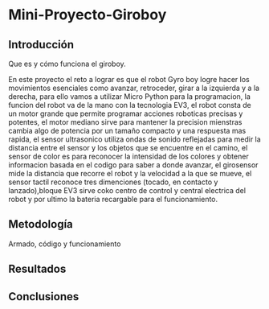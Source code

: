 # Mini-Proyecto-Giroboy

## Introducción

Que es y cómo funciona el giroboy.

En este proyecto el reto a lograr es que el robot Gyro boy logre hacer los movimientos esenciales como avanzar, retroceder, girar a la izquierda y a la derecha, para ello vamos a utilizar Micro Python para la programacion, la funcion del robot va de la mano con la tecnologia EV3, el robot consta de un motor grande que permite programar acciones roboticas precisas y potentes, el motor mediano sirve para mantener la precision mienstras cambia algo de potencia por un tamaño compacto y una respuesta mas rapida, el sensor ultrasonico utiliza ondas de sonido reflejadas para medir la distancia entre el sensor y los objetos que se encuentre en el camino, el sensor de color es para reconocer la intensidad de los colores y obtener informacion basada en el codigo para saber a donde avanzar, el girosensor mide la distancia que recorre el robot y la velocidad a la que se mueve, el sensor tactil reconoce tres dimenciones (tocado, en contacto y lanzado),bloque EV3 sirve coko centro de control y central electrica del robot y por ultimo la bateria recargable para el funcionamiento.   

## Metodología

Armado, código y funcionamiento

## Resultados

## Conclusiones
